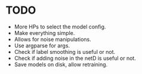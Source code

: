 # TODO

* More HPs to select the model config.
* Make everything simple.
* Allows for noise manipulations.
* Use argparse for args.
* Check if label smoothing is useful or not.
* Check if adding noise in the netD is useful or not.
* Save models on disk, allow retraining.
